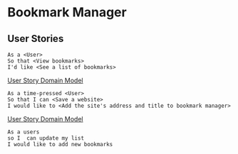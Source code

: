 # Bookmark Manager

## User Stories

```
As a <User>
So that <View bookmarks>
I'd like <See a list of bookmarks>
```
[User Story Domain Model](www.diagram.codes/d/sequence/alias%20user%20%3D%20%22user%22%0Aalias%20browser%20%3D%20%22browser%22%0Aalias%20server%20%3D%20%22server%22%0Aalias%20database%20%3D%20%22databse%22%0A%0A%0Auser%20-%3E%20browser%20%3A%22enters%20URL%22%0Abrowser%20-%3E%20server%3A%20%22GET%20request%20to%20access%20information%22%0Aserver%20-%3E%20database%3A%20%22requests%20information%22%20%0Adatabase%20-%3E%20server%3A%20%22sends%20back%20information%22%20%0Aserver%20-%3E%20browser%3A%20%22requests%20information%22%20%0Abrowser%20-%3E%20user%3A%20%22information%20is%20rendered%20for%20page%22%0A%0A%0A%0A%0A%0A%0A%0A%0A%0A%0A)

```
As a time-pressed <User>
So that I can <Save a website>
I would like to <Add the site's address and title to bookmark manager>

```
[User Story Domain Model]()

```
As a users
so I  can update my list
I would like to add new bookmarks
```
